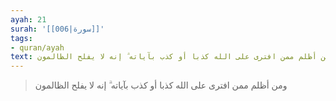 ```yaml
---
ayah: 21
surah: '[[006|سورة]]'
tags:
- quran/ayah
text: ومن أظلم ممن افترى على الله كذبا أو كذب بآياته ۗ إنه لا يفلح الظالمون
---
```

> ومن أظلم ممن افترى على الله كذبا أو كذب بآياته ۗ إنه لا يفلح الظالمون
